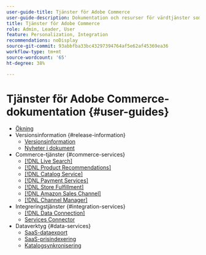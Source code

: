 ```yaml
---
user-guide-title: Tjänster för Adobe Commerce
user-guide-description: Dokumentation och resurser för värdtjänster som ger utökade möjligheter i Adobe Commerce och Magento Open Source.
title: Tjänster för Adobe Commerce
role: Admin, Leader, User
feature: Personalization, Integration
recommendations: noDisplay
source-git-commit: 93abbfba33bc43297394764af5e62af45369ea36
workflow-type: tm+mt
source-wordcount: '65'
ht-degree: 38%

---
```


# Tjänster för Adobe Commerce-dokumentation {#user-guides}

- [Ökning](home.md)
- Versionsinformation {#release-information}
   - [Versionsinformation](/help/landing/release-notes-all.md)
   - [Nyheter i dokument](/help/landing/whats-new.md)
- Commerce-tjänster {#commerce-services}
   - [[!DNL Live Search]](https://experienceleague.adobe.com/docs/commerce-merchant-services/live-search/overview.html)
   - [[!DNL Product Recommendations]](https://experienceleague.adobe.com/docs/commerce-merchant-services/product-recommendations/guide-overview.html)
   - [[!DNL Catalog Service]](https://experienceleague.adobe.com/docs/commerce-merchant-services/catalog-service/guide-overview.html)
   - [[!DNL Payment Services]](https://experienceleague.adobe.com/docs/commerce-merchant-services/payment-services/guide-overview.html)
   - [[!DNL Store Fulfillment]](https://experienceleague.adobe.com/docs/commerce-merchant-services/store-fulfillment/guide-overview.html)
   - [[!DNL Amazon Sales Channel]](https://experienceleague.adobe.com/docs/commerce-channels/amazon/guide-overview.html)
   - [[!DNL Channel Manager]](https://experienceleague.adobe.com/docs/commerce-channels/channel-manager/guide-overview.html)
- Integreringstjänster {#integration-services}
   - [[!DNL Data Connection]](https://experienceleague.adobe.com/docs/commerce-merchant-services/data-connection/overview.html)
   - [Services Connector](/help/landing/saas.md)
- Dataverktyg {#data-services}
   - [SaaS-dataexport](https://experienceleague.adobe.com/docs/commerce-merchant-services/saas-data-export/overview.html)
   - [SaaS-prisindexering](https://experienceleague.adobe.com/docs/commerce-merchant-services/price-indexer/price-indexing.html)
   - [Katalogsynkronisering](/help/landing/catalog-sync.md)





